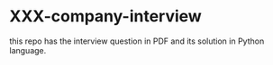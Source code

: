 # XXX-company-interview
this repo has the interview question in PDF and its solution in Python language.
